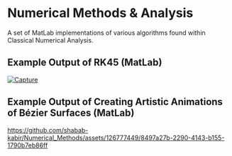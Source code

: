 # Numerical Methods & Analysis
A set of MatLab implementations of various algorithms found within Classical Numerical Analysis.

## Example Output of RK45 (MatLab)
[![Capture](https://github.com/shabab-kabir/Numerical_Methods/assets/126777449/9edd116a-b9fd-417b-b738-7c6fee7b43dd)](https://github.com/shabab-kabir/Numerical_Methods/assets/126777449/9edd116a-b9fd-417b-b738-7c6fee7b43dd)

## Example Output of Creating Artistic Animations of Bézier Surfaces (MatLab)

https://github.com/shabab-kabir/Numerical_Methods/assets/126777449/8497a27b-2290-4143-b155-1790b7eb86ff
